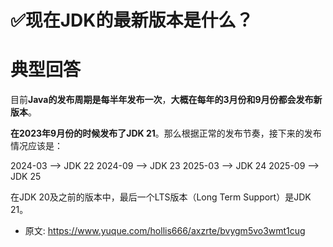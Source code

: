 # ✅现在JDK的最新版本是什么？
<!--page header-->

<a name="qJUmd"></a>
# 典型回答

目前**Java的发布周期是每半年发布一次**，**大概在每年的3月份和9月份都会发布新版本**。

**在2023年9月份的时候发布了JDK 21**。那么根据正常的发布节奏，接下来的发布情况应该是：

2024-03 ——> JDK 22
2024-09 ——> JDK 23
2025-03 ——> JDK 24
2025-09 ——> JDK 25

在JDK 20及之前的版本中，最后一个LTS版本（Long Term Support）是JDK 21。


<!--page footer-->
- 原文: <https://www.yuque.com/hollis666/axzrte/bvygm5vo3wmt1cug>